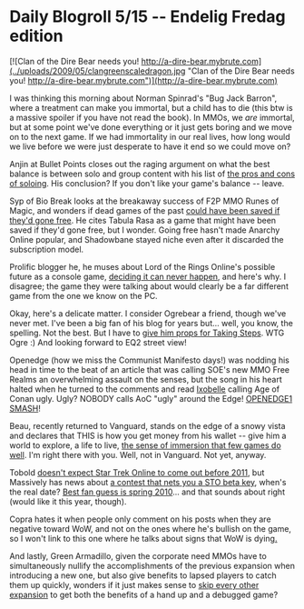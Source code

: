 # Daily Blogroll 5/15 -- Endelig Fredag edition

[![Clan of the Dire Bear needs you! http://a-dire-bear.mybrute.com](../uploads/2009/05/clangreenscaledragon.jpg "Clan of the Dire Bear needs you! http://a-dire-bear.mybrute.com")](http://a-dire-bear.mybrute.com)

I was thinking this morning about Norman Spinrad's "Bug Jack Barron", where a treatment can make you immortal, but a child has to die (this btw is a massive spoiler if you have not read the book). In MMOs, we *are* immortal, but at some point we've done everything or it just gets boring and we move on to the next game. If we had immortality in our real lives, how long would we live before we were just desperate to have it end so we could move on?

Anjin at Bullet Points closes out the raging argument on what the best balance is between solo and group content with his list of [the pros and cons of soloing](http://bulletpointsblog.blogspot.com/2009/05/random-shots-defending-solo-player.html). His conclusion? If you don't like your game's balance -- leave.

Syp of Bio Break looks at the breakaway success of F2P MMO Runes of Magic, and wonders if dead games of the past [could have been saved if they'd gone free](http://biobreak.wordpress.com/2009/05/14/runes-of-magic-if-you-build-it-for-free-they-will-come/). He cites Tabula Rasa as a game that might have been saved if they'd gone free, but I wonder. Going free hasn't made Anarchy Online popular, and Shadowbane stayed niche even after it discarded the subscription model.

Prolific blogger he, he muses about Lord of the Rings Online's possible future as a console game, [deciding it can never happen](http://biobreak.wordpress.com/2009/05/14/xboxs-lotro-taking-rumor-to-fact-in-1-2-blog-posts/), and here's why. I disagree; the game they were talking about would clearly be a far different game from the one we know on the PC.

Okay, here's a delicate matter. I consider Ogrebear a friend, though we've never met. I've been a big fan of his blog for years but... well, you know, the spelling. Not the best. But I have to [give him props for Taking Steps](http://ogrebear.com/?p=932). WTG Ogre :) And looking forward to EQ2 street view!

Openedge (how we miss the Communist Manifesto days!) was nodding his head in time to the beat of an article that was calling SOE's new MMO Free Realms an overwhelming assault on the senses, but the song in his heart halted when he turned to the comments and read [Ixobelle](http://www.ixobelle.com/) calling Age of Conan ugly. Ugly? NOBODY calls AoC "ugly" around the Edge! [OPENEDGE1 SMASH](http://simple-n-complex.blogspot.com/2009/05/age-of-conan-shocking-quote.html)!

Beau, recently returned to Vanguard, stands on the edge of a snowy vista and declares that THIS is how you get money from his wallet -- give him a world to explore, a life to live, [the sense of immersion that few games do well](http://epicdolls.com/beauturkey/?p=1452). I'm right there with you. Well, not in Vanguard. Not yet, anyway.

Tobold [doesn't expect Star Trek Online to come out before 2011](http://tobolds.blogspot.com/2009/05/mmos-on-my-radar.html), but Massively has news about [a contest that nets you a STO beta key](http://www.massively.com/2009/05/14/vote-for-your-favorite-star-trek-online-comic/), when's the real date? [Best fan guess is spring 2010](http://forums.startrekonline.com/showthread.php?t=5291)... and that sounds about right (would like it this year, though).

Copra hates it when people only comment on his posts when they are negative toward WoW, and not on the ones where he's bullish on the game, so I won't link to this one where he talks about signs that WoW is dying[.](http://bullcopra.blogspot.com/2009/05/coherently-incoherent.html)

And lastly, Green Armadillo, given the corporate need MMOs have to simultaneously nullify the accomplishments of the previous expansion when introducing a new one, but also give benefits to lapsed players to catch them up quickly, wonders if it just makes sense to [skip every other expansion](http://playervsdeveloper.blogspot.com/2009/05/incentives-to-skip-entire-expansions.html) to get both the benefits of a hand up and a debugged game?
